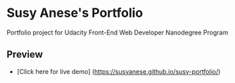 # Susy Anese's Portfolio

Portfolio project for Udacity Front-End Web Developer Nanodegree Program

## Preview

* [Click here for live demo] (https://susyanese.github.io/susy-portfolio/)
